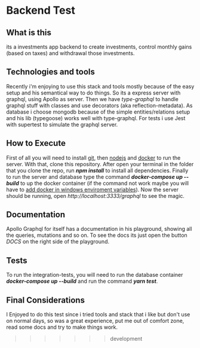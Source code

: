 # Backend Test

## What is this
 its a investments app backend to create investments, control monthly gains (based on taxes) and withdrawal those investments.

## Technologies and tools
Recently i'm enjoying to use this stack and tools mostly because of the easy setup and his semantical way to do things. So its a express server with graphql, using Apollo as server. Then we have *type-graphql* to handle graphql stuff with classes and use decorators (aka reflection-metadata). As database i choose mongodb because of the simple entities/relations setup and his lib (typegoose) works well with type-graphql. For tests i use Jest with supertest to simulate the graphql server.

## How to Execute

First of all you will need to install [git](https://git-scm.com/downloads), then [nodejs](https://nodejs.org/en/download/) and [docker](https://docs.docker.com/desktop/windows/install/) to run the server. With that, clone this repository. After open your terminal in the folder that you clone the repo, run ***npm install*** to install all dependencies. Finally to run the server and database type the command ***docker-compose up --build*** to up the docker container (if the command not work maybe you will have to [add docker in windows enviroment variables](https://stackoverflow.com/questions/49478343/windows-doesnt-recognize-docker-command)). Now the server should be running, open *http://localhost:3333/graphql* to see the magic.

## Documentation
Apollo Graphql for itself has a documentation in his playground, showing all the queries, mutations and so on. To see the docs its just open the button *DOCS* on the right side of the playground.

## Tests
To run the integration-tests, you will need to run the database container ***docker-compose up --build*** and run the command ***yarn test***.

## Final Considerations
I Enjoyed to do this test since i tried tools and stack that i like but don't use on normal days, so
was a great experience, put me out of comfort zone, read some docs and try to make things work.
>>>>>>> development
